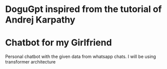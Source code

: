 # DoguGpt inspired from the tutorial of Andrej Karpathy

# Chatbot for my Girlfriend
Personal chatbot with the given data from whatsapp chats. I will be using transformer architecture
